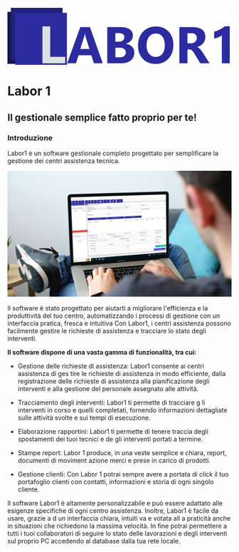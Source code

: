 ![Logo](.images/LABOR1_small.png)
# Labor 1
## Il gestionale semplice fatto proprio per te!
### Introduzione
Labor1 è un software gestionale completo progettato per semplificare la gestione dei centri assistenza tecnica.

![](.images/mockup.png)

Il software è stato progettato per aiutarti a migliorare l'efficienza e la produttività del tuo centro,
automatizzando i processi di gestione con un interfaccia pratica, fresca e intuitiva
Con Labor1, i centri assistenza possono facilmente gestire le richieste di assistenza e tracciare lo stato degli
interventi.

**Il software dispone di una vasta gamma di funzionalità, tra cui:**
- Gestione delle richieste di assistenza: Labor1 consente ai centri assistenza di ges tire le richieste di
assistenza in modo efficiente, dalla registrazione delle richieste di assistenza alla pianificazione degli
interventi e alla gestione del personale assegnato alle attività.

- Tracciamento degli interventi: Labor1 ti permette di tracciare g li interventi in corso e quelli
completati, fornendo informazioni dettagliate sulle attività svolte e sui tempi di esecuzione.

- Elaborazione rapportini: Labor1 ti permette di tenere traccia degli spostamenti dei tuoi tecnici e
de gli interventi portati a termine.

- Stampe report: Labor 1 produce, in una veste semplice e chiara, report, documenti di
moviment azione merci e prese in carico di prodotti.

- Gestione clienti: Con Labor 1 potrai sempre avere a portata di click il tuo portafoglio clienti con
contatti, informazioni e storia di ogni singolo cliente.

Il software Labor1 è altamente personalizzabile e può essere adattato alle esigenze specifiche di ogni centro
assistenza. Inoltre, Labor1 è facile da usare, grazie a d un interfaccia chiara, intuiti va e votata all a praticità
anche in situazioni che richiedono la massima velocità.
In fine potrai permettere a tutti i tuoi collaboratori di seguire lo stato delle lavorazioni e degli interventi sul
proprio PC accedendo al database dalla tua rete locale.                                                                                     

